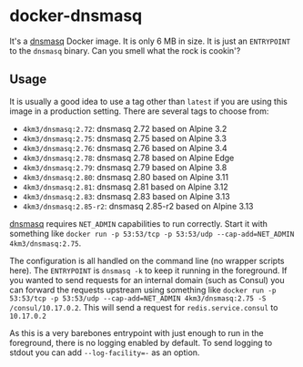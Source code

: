 # docker-dnsmasq

It's a [dnsmasq][dnsmasq] Docker image. It is only 6 MB in size. It is just an
`ENTRYPOINT` to the `dnsmasq` binary. Can you smell what the rock is cookin'?

## Usage

It is usually a good idea to use a tag other than `latest` if you are using this
image in a production setting. There are several tags to choose from:

- `4km3/dnsmasq:2.72`: dnsmasq 2.72 based on Alpine 3.2
- `4km3/dnsmasq:2.75`: dnsmasq 2.75 based on Alpine 3.3
- `4km3/dnsmasq:2.76`: dnsmasq 2.76 based on Alpine 3.4
- `4km3/dnsmasq:2.78`: dnsmasq 2.78 based on Alpine Edge
- `4km3/dnsmasq:2.79`: dnsmasq 2.79 based on Alpine 3.8
- `4km3/dnsmasq:2.80`: dnsmasq 2.80 based on Alpine 3.11
- `4km3/dnsmasq:2.81`: dnsmasq 2.81 based on Alpine 3.12
- `4km3/dnsmasq:2.83`: dnsmasq 2.83 based on Alpine 3.13
- `4km3/dnsmasq:2.85-r2`: dnsmasq 2.85-r2 based on Alpine 3.13

[dnsmasq][dnsmasq] requires `NET_ADMIN` capabilities to run correctly. Start it
with something like `docker run -p 53:53/tcp -p 53:53/udp --cap-add=NET_ADMIN 4km3/dnsmasq:2.75`.

The configuration is all handled on the command line (no wrapper scripts here).
The `ENTRYPOINT` is `dnsmasq -k` to keep it running in the foreground. If you
wanted to send requests for an internal domain (such as Consul) you can forward
the requests upstream using something like `docker run -p 53:53/tcp -p 53:53/udp --cap-add=NET_ADMIN 4km3/dnsmasq:2.75 -S /consul/10.17.0.2`. This will send a
request for `redis.service.consul` to `10.17.0.2`

As this is a very barebones entrypoint with just enough to run in the
foreground, there is no logging enabled by default. To send logging to stdout
you can add `--log-facility=-` as an option.

[dnsmasq]: http://www.thekelleys.org.uk/dnsmasq/doc.html
